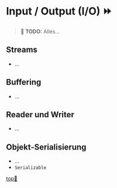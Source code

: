 # Input / Output (I/O) :fast_forward:

> :construction: **TODO:** Alles...

## Streams

-   ...

## Buffering

-   ...

## Reader und Writer

-   ...

## Objekt-Serialisierung

-   ...
-   `Serializable`


<!-- Dieser Link sollte am Ende der Datei stehen! -->
<a class="top-link" href="#" title="Zum Anfang scrollen!">top:balloon:</a>